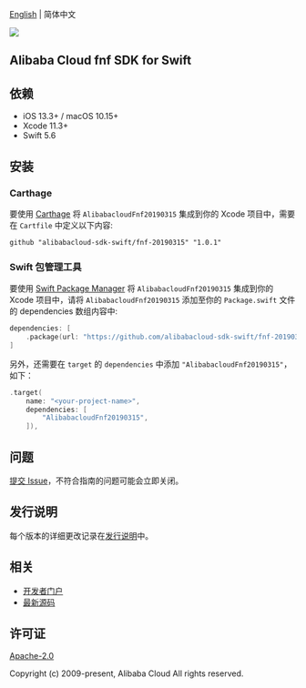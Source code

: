 [English](README.md) | 简体中文

![](https://aliyunsdk-pages.alicdn.com/icons/AlibabaCloud.svg)

## Alibaba Cloud fnf SDK for Swift

## 依赖

- iOS 13.3+ / macOS 10.15+
- Xcode 11.3+
- Swift 5.6

## 安装

### Carthage

要使用 [Carthage](https://github.com/Carthage/Carthage) 将 `AlibabacloudFnf20190315` 集成到你的 Xcode 项目中，需要在 `Cartfile` 中定义以下内容:

```ogdl
github "alibabacloud-sdk-swift/fnf-20190315" "1.0.1"
```

### Swift 包管理工具

要使用 [Swift Package Manager](https://swift.org/package-manager/) 将 `AlibabacloudFnf20190315` 集成到你的 Xcode 项目中，请将 `AlibabacloudFnf20190315` 添加至你的 `Package.swift` 文件的 dependencies 数组内容中:

```swift
dependencies: [
    .package(url: "https://github.com/alibabacloud-sdk-swift/fnf-20190315.git", from: "1.0.1")
]
```

另外，还需要在 `target` 的 `dependencies` 中添加 `"AlibabacloudFnf20190315"`，如下：

```swift
.target(
    name: "<your-project-name>",
    dependencies: [
        "AlibabacloudFnf20190315",
    ]),
```

## 问题

[提交 Issue](https://github.com/alibabacloud-sdk-swift/fnf-20190315/issues/new)，不符合指南的问题可能会立即关闭。

## 发行说明

每个版本的详细更改记录在[发行说明](./ChangeLog.txt)中。

## 相关

* [开发者门户](https://next.api.aliyun.com/home)
* [最新源码](https://github.com/alibabacloud-sdk-swift/fnf-20190315)

## 许可证

[Apache-2.0](http://www.apache.org/licenses/LICENSE-2.0)

Copyright (c) 2009-present, Alibaba Cloud All rights reserved.
